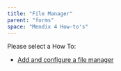 ```yaml
---
title: "File Manager"
parent: "forms"
space: "Mendix 4 How-to's"
---
```

Please select a How To:

*   [Add and configure a file manager](add-and-configure-a-file-manager)

